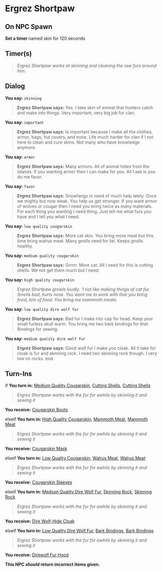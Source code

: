# Ergrez Shortpaw
## On NPC Spawn

**Set a timer** named *skin* for 120 seconds
## Timer(s)

>*Ergrez Shortpaw works at skinning and cleaning the raw furs around him.*
## Dialog

**You say:** `skinning`



>**Ergrez Shortpaw says:** Yes.  I take skin of animal that hunters catch and make into things.  Very important, very big job for clan.

**You say:** `important`



>**Ergrez Shortpaw says:** Is important because I make all the clothes, armor, bags, hut covers, and more.  Life much harder for clan if I not here to clean and cure skins.  Not many who have knowledge anymore.

**You say:** `armor`



>**Ergrez Shortpaw says:** Many armors.  All of animal hides from the islands.  If you wanting armor then I can make for you.  All I ask is you do me favor.

**You say:** `favor`



>**Ergrez Shortpaw says:** Snowfangs in need of much help lately.  Once we mighty but now weak.  You help us get stronger.  If you want armor of wolves or cougar then I need you bring twice as many materials.  For each thing you wanting I need thing.  Just tell me what furs you have and I tell you what I need.

**You say:** `low quality cougarskin`



>**Ergrez Shortpaw says:** More cat skin. You bring more meat but this time bring walrus meat. Many gnolls need for fat. Keeps gnolls healthy.

**You say:** `medium quality cougarskin`



>**Ergrez Shortpaw says:** Grrrrr.  More cat.  All I need for this is cutting shells.  We not get them much but I need.

**You say:** `high quality cougarskin`



>*Ergrez Shortpaw growls loudly.  'I not like making things of cat fur.  Smells bad, hurts nose.  You want me to work with that you bring food, lots of food.  You bring me mammoth meats.*

**You say:** `low quality dire wolf fur`



>**Ergrez Shortpaw says:** Bad fur I make into cap for head.  Keep your small furless skull warm.  You bring me two bark bindings for that.  Bindings for sewing.

**You say:** `medium quality dire wolf fur`



>**Ergrez Shortpaw says:** Good wolf fur I make you cloak.  All it take for cloak is fur and skinning rock.  I need two skinning rock though.  I very low on rocks.
end

## Turn-Ins





if **You turn in:** [Medium Quality Cougarskin](/item/30064), [Cutting Shells](/item/30065), [Cutting Shells](/item/30065)


>*Ergrez Shortpaw works with the fur for awhile by skinning it and sewing it*


 **You receive:**  [Cougarskin Boots](/item/30020) 

elseif **You turn in:** [High Quality Cougarskin](/item/30030), [Mammoth Meat](/item/13407), [Mammoth Meat](/item/13407)


>*Ergrez Shortpaw works with the fur for awhile by skinning it and sewing it*


 **You receive:**  [Cougarskin Mask](/item/30027) 

elseif **You turn in:** [Low Quality Cougarskin](/item/30031), [Walrus Meat](/item/30097), [Walrus Meat](/item/30097)


>*Ergrez Shortpaw works with the fur for awhile by skinning it and sewing it*


 **You receive:**  [Cougarskin Sleeves](/item/30028) 

elseif **You turn in:** [Medium Quality Dire Wolf Fur](/item/30025), [Skinning Rock](/item/30062), [Skinning Rock](/item/30062)


>*Ergrez Shortpaw works with the fur for awhile by skinning it and sewing it*


 **You receive:**  [Dire Wolf-Hide Cloak](/item/25019) 

elseif **You turn in:** [Low Quality Dire Wolf Fur](/item/30024), [Bark Bindings](/item/30063), [Bark Bindings](/item/30063)


>*Ergrez Shortpaw works with the fur for awhile by skinning it and sewing it*


 **You receive:**  [Direwolf Fur Hood](/item/30029) 

**This NPC *should* return incorrect items given.**
